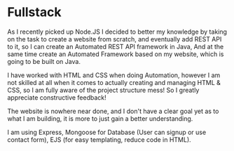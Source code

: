 # Fullstack

As I recently picked up Node.JS I decided to better my knowledge by taking on the task to create a website from scratch, and eventually add REST API to it, so I can create an Automated REST API framework in Java,  And at the same time create an Automated Framework based on my website, which is going to be built on Java.

I have worked with HTML and CSS when doing Automation, however I am not skilled at all when it comes to actually creating and managing HTML & CSS, so I am fully aware of the project structure mess! So I greatly appreciate constructive feedback!

The website is nowhere near done, and I don't have a clear goal yet as to what I am building, it is more to just gain a better understanding. 

I am using Express, Mongoose for Database (User can signup or use contact form), EJS (for easy templating, reduce code in HTML).
